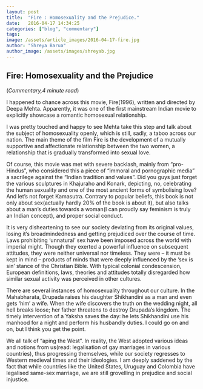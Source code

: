 ```yaml
---
layout: post
title:  "Fire : Homosexuality and the Prejudice."
date:   2016-04-17 14:34:25
categories: ["blog", "commentary"]
tags: 
image: /assets/article_images/2016-04-17-fire.jpg
author: "Shreya Barua"
author_image: /assets/images/shreyab.jpg
---
```

<h2>Fire: Homosexuality and the Prejudice</h2>
(<i>Commentary,4 minute read</i>)
<p>I happened to chance across this movie, Fire(1996), written and directed by Deepa Mehta. Apparently, it was one of the first mainstream Indian movie to explicitly showcase a romantic homosexual relationship.</p>
<p>I was pretty touched and happy to see Mehta take this step and talk about the subject of homosexuality openly, which is still, sadly, a taboo across our nation.
The main theme of the film Fire is the development of a mutually supportive and affectionate relationship between the two women, a relationship that is gradually transformed into sexual love.</p>
<p>Of course, this movie was met with severe backlash, mainly from “pro-Hindus”, who considered this a piece of “immoral and pornographic media” a sacrilege against the “Indian tradition and values”. Did you guys just forget the various sculptures in Khajuraho and Konark, depicting, no, celebrating the human sexuality and one of the most ancient forms of symbolising love? And let’s not forget Kamasutra. Contrary to popular beliefs, this book is not only about sex(actually hardly 20% of the book is about it), but also talks about a man’s duties towards a woman(I can proudly say feminism is truly an Indian concept), and proper social conduct.</p>
<p>It is very disheartening to see our society deviating from its original values, losing it’s broadmindedness and getting prejudiced over the course of time. Laws prohibiting ‘unnatural’ sex have been imposed across the world with imperial might. Though they exerted a powerful influence on subsequent attitudes, they were neither universal nor timeless. They were – it must be kept in mind – products of minds that were deeply influenced by the ’sex is sin’ stance of the Christian Bible. With typical colonial condescension, European definitions, laws, theories and attitudes totally disregarded how similar sexual activity was perceived in other cultures.</p>
<p>There are several instances of homosexuality throughout our culture. In the Mahabharata, Drupada raises his daughter Shikhandini as a man and even gets ‘him’ a wife. When the wife discovers the truth on the wedding night, all hell breaks loose; her father threatens to destroy Drupada’s kingdom. The timely intervention of a Yaksha saves the day: he lets Shikhandini use his manhood for a night and perform his husbandly duties. I could go on and on, but I think you get the point.</p>
<p>We all talk of “aping the West”. In reality, the West adopted various ideas and notions from us(read: legalisation of gay marriages in various countries), thus progressing themselves, while our society regresses to Western medieval times and their ideologies. I am deeply saddened by the fact that while countries like the United States, Uruguay and Colombia have legalised same-sex marriage, we are still grovelling in prejudice and social injustice.</p>